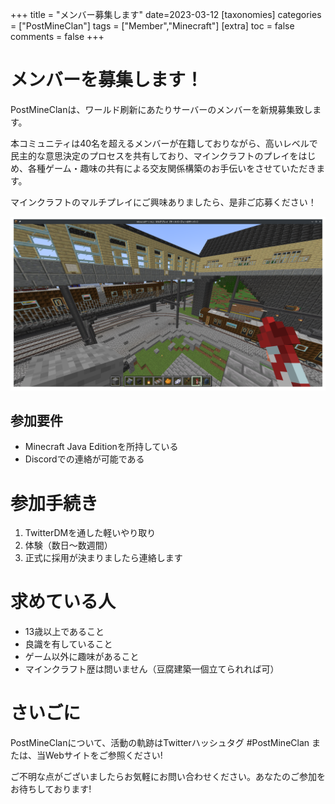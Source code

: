 +++
title = "メンバー募集します"
date=2023-03-12
[taxonomies]
categories = ["PostMineClan"]
tags = ["Member","Minecraft"]
[extra]
toc = false
comments = false
+++

# メンバーを募集します！
PostMineClanは、ワールド刷新にあたりサーバーのメンバーを新規募集致します。

本コミュニティは40名を超えるメンバーが在籍しておりながら、高いレベルで民主的な意思決定のプロセスを共有しており、マインクラフトのプレイをはじめ、各種ゲーム・趣味の共有による交友関係構築のお手伝いをさせていただきます。

マインクラフトのマルチプレイにご興味ありましたら、是非ご応募ください！

![メンバー大募集よ！](kamusa_sta.png)

## 参加要件
- Minecraft Java Editionを所持している
- Discordでの連絡が可能である

# 参加手続き
1. TwitterDMを通した軽いやり取り
2. 体験（数日～数週間）
3. 正式に採用が決まりましたら連絡します

# 求めている人
- 13歳以上であること
- 良識を有していること
- ゲーム以外に趣味があること
- マインクラフト歴は問いません（豆腐建築一個立てられれば可）

# さいごに
PostMineClanについて、活動の軌跡はTwitterハッシュタグ #PostMineClan または、当Webサイトをご参照ください!

ご不明な点がございましたらお気軽にお問い合わせください。あなたのご参加をお待ちしております!